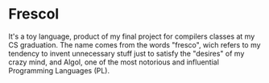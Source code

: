 Frescol
=======

It's a toy language, product of my final project for compilers classes at my CS
graduation. The name comes from the words "fresco", wich refers to my tendency
to invent unnecessary stuff just to satisfy the "desires" of my crazy mind, and
Algol, one of the most notorious and influential Programming Languages (PL).
